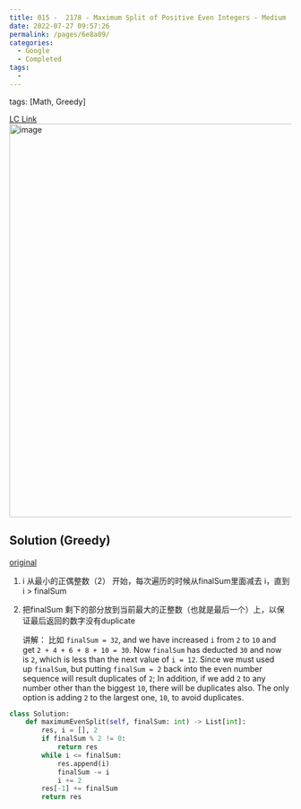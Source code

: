 ```yaml
---
title: 015 -  2178 - Maximum Split of Positive Even Integers - Medium
date: 2022-07-27 09:57:26
permalink: /pages/6e8a09/
categories:
  - Google
  - Completed
tags:
  - 
---
```

tags: [Math, Greedy]

[LC Link](https://leetcode.com/problems/maximum-split-of-positive-even-integers)
<img width="702" alt="image" src="https://user-images.githubusercontent.com/41789327/180635284-2a26c000-d410-41bc-8f1d-e4fa68d7a6e4.png">
## Solution (Greedy)
[original](https://leetcode.com/problems/maximum-split-of-positive-even-integers/discuss/1783317/JavaPython-3-Greedy-w-brief-explanation-and-analysis.)

1. i 从最小的正偶整数（2） 开始，每次遍历的时候从finalSum里面减去 i，直到 i > finalSum
2. 把finalSum 剩下的部分放到当前最大的正整数（也就是最后一个）上，以保证最后返回的数字没有duplicate
	
	讲解： 比如
	`finalSum = 32`, and we have increased `i` from `2` to `10` and get `2 + 4 + 6 + 8 + 10 = 30`. Now `finalSum` has deducted `30` and now is `2`, which is less than the next value of `i = 12`. Since we must used up `finalSum`, but putting `finalSum = 2` back into the even number sequence will result duplicates of `2`; In addition, if we add `2` to any number other than the biggest `10`, there will be duplicates also. The only option is adding `2` to the largest one, `10`, to avoid duplicates.
```python
class Solution:
	def maximumEvenSplit(self, finalSum: int) -> List[int]:
		res, i = [], 2
		if finalSum % 2 != 0:
			return res
		while i <= finalSum:
			res.append(i)
			finalSum -= i
			i += 2
		res[-1] += finalSum
		return res
```